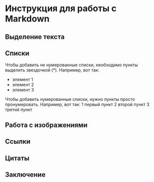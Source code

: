 # Инструкция для работы с Markdown

## Выделение текста

## Списки

Чтобы добавить не нумерованные списки, необходимо пункты выделить звездочкой (*). Например, вот так:
* элемент 1
* элемент 2
* элемент 3

Чтобы добавить нумерованные списки, нужно пункты просто пронумеровать. Например, вот так:
1 первый пункт
2 второй пункт 
3 третий пункт

## Работа с изображениями

## Ссылки

## Цитаты

## Заключение
